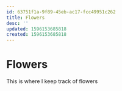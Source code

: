 ```yaml
---
id: 63751f1a-9f89-45eb-ac17-fcc49951c262
title: Flowers
desc: ''
updated: 1596153685818
created: 1596153685818
---
```


# Flowers

This is where I keep track of flowers
